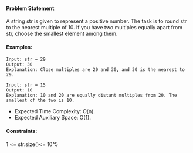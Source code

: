 #### Problem Statement

A string str is given to represent a positive number. The task is to round str to the nearest multiple of 10.  If you have two multiples equally apart from str, choose the smallest element among them.

#### Examples:

```
Input: str = 29 
Output: 30
Explanation: Close multiples are 20 and 30, and 30 is the nearest to 29. 
```

```
Input: str = 15
Output: 10
Explanation: 10 and 20 are equally distant multiples from 20. The smallest of the two is 10.
```


* Expected Time Complexity: O(n).
* Expected Auxiliary Space: O(1).

#### Constraints:
1 <= str.size()<= 10^5